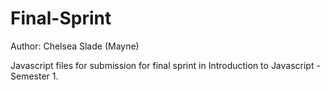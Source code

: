 # Final-Sprint
Author: Chelsea Slade (Mayne)
 
Javascript files for submission for final sprint in Introduction to Javascript - Semester 1. 
